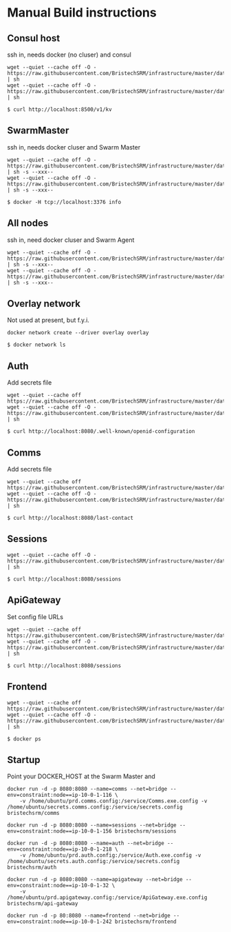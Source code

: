 
Manual Build instructions
=================


Consul host
-----------------
ssh in, needs docker (no cluser) and consul
```
wget --quiet --cache off -O - https://raw.githubusercontent.com/BristechSRM/infrastructure/master/dataCenter/manual/installDocker.sh | sh
wget --quiet --cache off -O - https://raw.githubusercontent.com/BristechSRM/infrastructure/master/dataCenter/manual/runConsul.sh | sh

$ curl http://localhost:8500/v1/kv
```


SwarmMaster
-----------------
ssh in, needs docker cluser and Swarm Master
```
wget --quiet --cache off -O - https://raw.githubusercontent.com/BristechSRM/infrastructure/master/dataCenter/manual/installDockerCluster.sh | sh -s --xxx--
wget --quiet --cache off -O - https://raw.githubusercontent.com/BristechSRM/infrastructure/master/dataCenter/manual/runSwarmMaster.sh | sh -s --xxx--

$ docker -H tcp://localhost:3376 info
```


All nodes
-----------------
ssh in, need docker cluser and Swarm Agent
```
wget --quiet --cache off -O - https://raw.githubusercontent.com/BristechSRM/infrastructure/master/dataCenter/manual/installDockerCluster.sh | sh -s --xxx--
wget --quiet --cache off -O - https://raw.githubusercontent.com/BristechSRM/infrastructure/master/dataCenter/manual/runSwarmAgent.sh | sh -s --xxx--
```


Overlay network
-----------------
Not used at present, but f.y.i.
```
docker network create --driver overlay overlay

$ docker network ls
```



Auth
-----------------
Add secrets file
```
wget --quiet --cache off https://raw.githubusercontent.com/BristechSRM/infrastructure/master/dataCenter/manual/prd.auth.config
wget --quiet --cache off -O - https://raw.githubusercontent.com/BristechSRM/infrastructure/master/dataCenter/manual/runAuth.sh | sh

$ curl http://localhost:8080/.well-known/openid-configuration
```


Comms
-----------------
Add secrets file
```
wget --quiet --cache off https://raw.githubusercontent.com/BristechSRM/infrastructure/master/dataCenter/manual/prd.comms.config
wget --quiet --cache off -O - https://raw.githubusercontent.com/BristechSRM/infrastructure/master/dataCenter/manual/runComms.sh | sh

$ curl http://localhost:8080/last-contact
```


Sessions
-----------------
```
wget --quiet --cache off -O - https://raw.githubusercontent.com/BristechSRM/infrastructure/master/dataCenter/manual/runSessions.sh | sh

$ curl http://localhost:8080/sessions
```


ApiGateway
-----------------
Set config file URLs
```
wget --quiet --cache off https://raw.githubusercontent.com/BristechSRM/infrastructure/master/dataCenter/manual/prd.api.config
wget --quiet --cache off -O - https://raw.githubusercontent.com/BristechSRM/infrastructure/master/dataCenter/manual/runApiGateway.sh | sh

$ curl http://localhost:8080/sessions
```


Frontend
-----------------
```
wget --quiet --cache off https://raw.githubusercontent.com/BristechSRM/infrastructure/master/dataCenter/manual/prd.frontend.json
wget --quiet --cache off -O - https://raw.githubusercontent.com/BristechSRM/infrastructure/master/dataCenter/manual/runFrontend.sh | sh

$ docker ps
```


Startup
-----------------
Point your DOCKER_HOST at the Swarm Master and
```
docker run -d -p 8080:8080 --name=comms --net=bridge --env=constraint:node==ip-10-0-1-116 \
    -v /home/ubuntu/prd.comms.config:/service/Comms.exe.config -v /home/ubuntu/secrets.comms.config:/service/secrets.config bristechsrm/comms

docker run -d -p 8080:8080 --name=sessions --net=bridge --env=constraint:node==ip-10-0-1-156 bristechsrm/sessions

docker run -d -p 8080:8080 --name=auth --net=bridge --env=constraint:node==ip-10-0-1-218 \
    -v /home/ubuntu/prd.auth.config:/service/Auth.exe.config -v /home/ubuntu/secrets.auth.config:/service/secrets.config bristechsrm/auth

docker run -d -p 8080:8080 --name=apigateway --net=bridge --env=constraint:node==ip-10-0-1-32 \
    -v /home/ubuntu/prd.apigateway.config:/service/ApiGateway.exe.config bristechsrm/api-gateway

docker run -d -p 80:8080 --name=frontend --net=bridge --env=constraint:node==ip-10-0-1-242 bristechsrm/frontend
```
